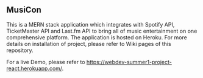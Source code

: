 ## MusiCon

This is a MERN stack application which integrates with Spotify API, TicketMaster API and Last.fm API to bring all of music entertainment on one comprehensive platform. 
The application is hosted on Heroku. For more details on installation of project, please refer to Wiki pages of this repository.

For a live Demo, please refer to https://webdev-summer1-project-react.herokuapp.com/.
